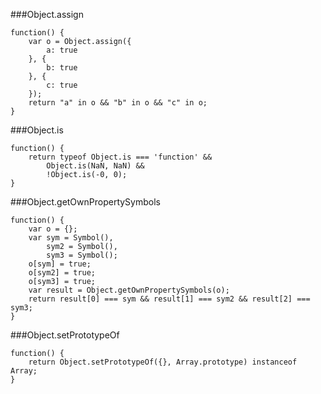 ###Object.assign
          
```
function() {
    var o = Object.assign({
        a: true
    }, {
        b: true
    }, {
        c: true
    });
    return "a" in o && "b" in o && "c" in o;
}
```
###Object.is
          
```
function() {
    return typeof Object.is === 'function' &&
        Object.is(NaN, NaN) &&
        !Object.is(-0, 0);
}
```
###Object.getOwnPropertySymbols
          
```
function() {
    var o = {};
    var sym = Symbol(),
        sym2 = Symbol(),
        sym3 = Symbol();
    o[sym] = true;
    o[sym2] = true;
    o[sym3] = true;
    var result = Object.getOwnPropertySymbols(o);
    return result[0] === sym && result[1] === sym2 && result[2] === sym3;
}
```
###Object.setPrototypeOf
          
```
function() {
    return Object.setPrototypeOf({}, Array.prototype) instanceof Array;
}
```
